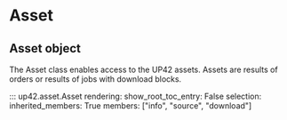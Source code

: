 # Asset

## Asset object

The Asset class enables access to the UP42 assets. Assets are results of orders
or results of jobs with download blocks.


::: up42.asset.Asset
    rendering:
        show_root_toc_entry: False
    selection:
        inherited_members: True
        members: ["info", "source", "download"]